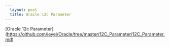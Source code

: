 ```yaml
---
  layout: post
  title: Oracle 12c Parameter
---
```


[Oracle 12c Parameter] (https://github.com/ieyei/Oracle/tree/master/12C_Parameter/12C_Parameter.md)
